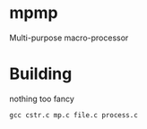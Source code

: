 # mpmp
Multi-purpose macro-processor

# Building
nothing too fancy
```
gcc cstr.c mp.c file.c process.c
```
